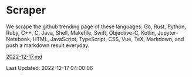 # Scraper

We scrape the github trending page of these languages: Go, Rust, Python, Ruby, C++, C, Java, Shell, Makefile, Swift, Objective-C, Kotlin, Jupyter-Notebook, HTML, JavaScript, TypeScript, CSS, Vue, TeX, Markdown, and push a markdown result everyday.

[2022-12-17.md](https://github.com/yangwenmai/github-trending-backup/blob/master/2022-12-17.md)

Last Updated: 2022-12-17 04:00:06